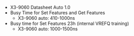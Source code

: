 - X3-9060 Datasheet Auto 1.0
- Busy Time for Set Features and Get Features
	- X3-9060 auto: 410-1000ns
- Busy time for Set Features 23h (internal VREFQ training)
	- X3-9060 auto: 1000-1500ns